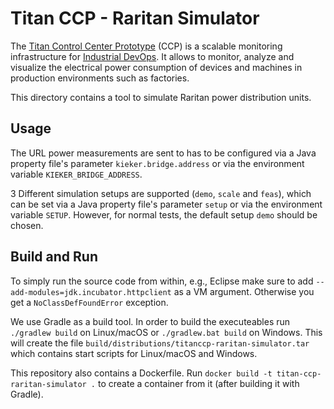 # Titan CCP - Raritan Simulator

The [Titan Control Center Prototype](http://eprints.uni-kiel.de/43910) (CCP) is a
scalable monitoring infrastructure for [Industrial DevOps](https://industrial-devops.org/).
It allows to monitor, analyze and visualize the electrical power consumption of
devices and machines in production environments such as factories.

This directory contains a tool to simulate Raritan power distribution units.

## Usage

The URL power measurements are sent to has to be configured via a Java property file's parameter `kieker.bridge.address` or via the environment variable `KIEKER_BRIDGE_ADDRESS`.

3 Different simulation setups are supported (`demo`, `scale` and `feas`), which can be set via a Java property file's parameter `setup` or via the environment variable `SETUP`. However, for normal tests, the default setup `demo` should be chosen.

## Build and Run

To simply run the source code from within, e.g., Eclipse make sure to add
`--add-modules=jdk.incubator.httpclient` as a VM argument. Otherwise you get a
`NoClassDefFoundError` exception.

We use Gradle as a build tool. In order to build the executeables run 
`./gradlew build` on Linux/macOS or `./gradlew.bat build` on Windows. This will
create the file `build/distributions/titanccp-raritan-simulator.tar` which contains
start scripts for Linux/macOS and Windows.

This repository also contains a Dockerfile. Run
`docker build -t titan-ccp-raritan-simulator .` to create a container from it (after
building it with Gradle).